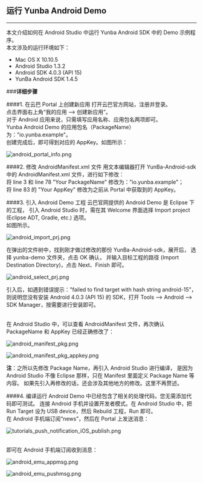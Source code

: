 
## **运行 Yunba Android Demo**
---

本文介绍如何在 Android Studio 中运行 Yunba Android SDK 中的 Demo 示例程序。
<br>
本文涉及的运行环境如下：

* Mac OS X 10.10.5
* Android Studio 1.3.2
* Android SDK 4.0.3 (API 15)
* YunBa Android SDK 1.4.5

###**详细步骤**

####1. 在云巴 Portal 上创建新应用
打开云巴官方网站，注册并登录。
<br>
点击界面右上角“我的应用 --> 创建新应用”。
<br>
对于 Android 应用来说，只需填写应用名称、应用包名两项即可。
<br>
Yunba Android Demo 的应用包名（PackageName）为："io.yunba.example"。
<br>
创建完成后，即可得到对应的 AppKey。如图所示：

![android_portal_info.png](https://raw.githubusercontent.com/yunba/docs/master/image/for_quickstart/android_portal_info.png)

####2. 修改 AndroidManifest.xml 文件
用文本编辑器打开 YunBa-Android-sdk 中的 AndroidManifest.xml 文件，进行如下修改：
<br>
将 line 3 和 line 78 "Your PackageName" 修改为："io.yunba.example"；
<br>
将 line 83 的 "Your AppKey" 修改为之前从 Portal 中获取到的 AppKey。

####3. 引入 Android Demo 工程
云巴官网提供的 Android Demo 是 Eclipse 下的工程，
引入 Android Studio 时，需在其 Welcome 界面选择 Import project (Eclipse ADT, Gradle, etc.) 选项。
<br>
如图所示。

![android_import_prj.png](https://raw.githubusercontent.com/yunba/docs/master/image/for_quickstart/android_import_prj.png)

在弹出的文件树中，找到刚才做过修改的那份 YunBa-Android-sdk，展开后，
选择 yunba-demo 文件夹，点击 OK 确认，
并输入目标工程的路径 (Import Destination Directory)，点击 Next、Finish 即可。

![android_select_prj.png](https://raw.githubusercontent.com/yunba/docs/master/image/for_quickstart/android_select_prj.png)


引入后，如遇到错误提示："failed to find target with hash string android-15"，
则说明您没有安装 Android 4.0.3 (API 15) 的 SDK，打开 Tools --> Android --> SDK Manager，按需要进行安装即可。

<br>
在 Android Studio 中，可以查看 AndroidManifest 文件，再次确认 PackageName 和 AppKey 已经正确修改了：

![android_manifest_pkg.png](https://raw.githubusercontent.com/yunba/docs/master/image/for_quickstart/android_manifest_pkg.png)

![android_manifest_pkg_appkey.png](https://raw.githubusercontent.com/yunba/docs/master/image/for_quickstart/android_manifest_pkg_appkey.png)

**注**：之所以先修改 Package Name，再引入 Android Studio 进行编译，
是因为 Android Studio 不像 Eclipse 那样，只在 Manifest 里面定义 Package Name 等内容。
如果先引入再修改的话，还会涉及其他地方的修改。这里不再赘述。

####4. 编译运行
Android Demo 中已经包含了相关的处理代码，您无需添加代码即可测试。
连接 Android 手机并设置开发者模式。在 Android Studio 中，把 Run Target 设为 USB device，然后 Rebuild 工程，Run 即可。
<br>
在 Android 手机端订阅“news”，然后在 Portal 上发送消息：

![tutorials_push_notification_iOS_publish.png](https://raw.githubusercontent.com/yunba/docs/master/image/for_tutorials/tutorials_push_notification_iOS_publish.png)

<br>
即可在 Android 手机端订阅收到消息：

![android_emu_appmsg.png](https://raw.githubusercontent.com/yunba/docs/master/image/for_quickstart/android_emu_appmsg.png)

![android_emu_pushmsg.png](https://raw.githubusercontent.com/yunba/docs/master/image/for_quickstart/android_emu_pushmsg.png)

